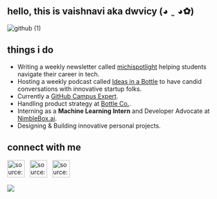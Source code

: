 ## hello, this is vaishnavi aka dwvicy (◕ ˬ ◕✿)
![github (1)](https://user-images.githubusercontent.com/29779226/126047738-675270d5-2038-4c69-88fc-b3df36248abe.png)

## things i do
- Writing a weekly newsletter called [michispotlight](https://michispotlight.substack.com) helping students navigate their career in tech.
- Hosting a weekly podcast called [Ideas in a Bottle](https://anchor.fm/bottle) to have candid conversations with innovative startup folks.
- Currently a [GitHub Campus Expert](https://githubcampus.expert/dwvicy/).
- Handling product strategy at [Bottle Co.](https://bottlehq.com).
- Interning as a <b>Machine Learning Intern</b> and Developer Advocate at [NimbleBox.ai](https://nimblebox.ai).
- Designing & Building innovative personal projects.

<!-- ## streak 
[![GitHub Streak](http://github-readme-streak-stats.herokuapp.com?user=dwvicy&theme=dark)](https://git.io/streak-stats) &nbsp;  -->

## connect with me 
<a href="https://linkedin.com/in/dwvicy" target="_blank" rel="noopener noreferrer"><img src="https://i.imgur.com/kF9HMpz.png" width=40px height=40px title="source: imgur.com" /></a> &nbsp;  <a href="https://twitter.com/dwivivivi" target="_blank" rel="noopener noreferrer"><img src="https://i.imgur.com/G7yTDHP.png" width=40px height=40px title="source: imgur.com" /></a> &nbsp;  <a href="https://polywork.com/dwvicy" target="_blank" rel="noopener noreferrer"><img src="https://i.imgur.com/EEo2g39.png" width=40px height=40px title="source: imgur.com" /></a>

![](https://komarev.com/ghpvc/?username=dwvicy&style=plastic&label=Stalker+Alert) <br>
